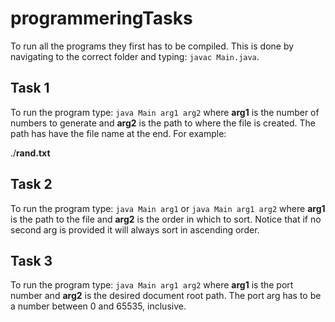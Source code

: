 # programmeringTasks

To run all the programs they first has to be compiled. This is done by navigating to the correct folder and typing:
`javac Main.java`.

## Task 1
To run the program type: `java Main arg1 arg2` where **arg1** is the number of numbers to generate and **arg2** is the path to where the file is created. The path has have the file name at the end. For example:

./**rand.txt** 

## Task 2
To run the program type: `java Main arg1` or `java Main arg1 arg2` where **arg1** is the path to the file and **arg2** is the order in which to sort. Notice that if no second arg is provided it will always sort in ascending order.

## Task 3
To run the program type: `java Main arg1 arg2` where **arg1** is the port number and **arg2** is the desired document root path. The port arg has to be a number between 0 and 65535, inclusive.
